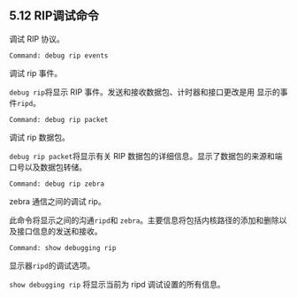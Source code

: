 ## 5.12 RIP调试命令

调试 RIP 协议。

```shell
Command: debug rip events
```

调试 rip 事件。

`debug rip`将显示 RIP 事件。发送和接收数据包、计时器和接口更改是用 显示的事件`ripd`。

```shell
Command: debug rip packet
```

调试 rip 数据包。

`debug rip packet`将显示有关 RIP 数据包的详细信息。显示了数据包的来源和端口号以及数据包转储。

```shell
Command: debug rip zebra
```

zebra 通信之间的调试 rip。

此命令将显示之间的沟通`ripd`和 `zebra`。主要信息将包括内核路径的添加和删除以及接口信息的发送和接收。

```shell
Command: show debugging rip
```

显示器`ripd`的调试选项。

`show debugging rip` 将显示当前为 ripd 调试设置的所有信息。